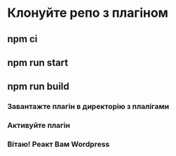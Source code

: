 
# Клонуйте репо з плагіном 
## npm ci
## npm run start
## npm run build

### Завантажте плагін в директорію з плалігами 
### Активуйте плагін
### Вітаю! Реакт Вам Wordpress

